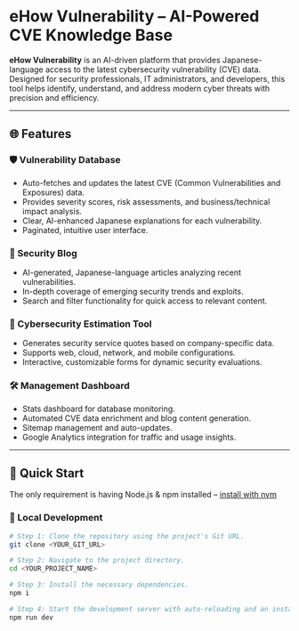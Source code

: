 # eHow Vulnerability – AI-Powered CVE Knowledge Base

**eHow Vulnerability** is an AI-driven platform that provides Japanese-language access to the latest cybersecurity vulnerability (CVE) data. Designed for security professionals, IT administrators, and developers, this tool helps identify, understand, and address modern cyber threats with precision and efficiency.

---

## 🌐 Features

### 🛡️ Vulnerability Database
- Auto-fetches and updates the latest CVE (Common Vulnerabilities and Exposures) data.
- Provides severity scores, risk assessments, and business/technical impact analysis.
- Clear, AI-enhanced Japanese explanations for each vulnerability.
- Paginated, intuitive user interface.

### 📝 Security Blog
- AI-generated, Japanese-language articles analyzing recent vulnerabilities.
- In-depth coverage of emerging security trends and exploits.
- Search and filter functionality for quick access to relevant content.

### 🧮 Cybersecurity Estimation Tool
- Generates security service quotes based on company-specific data.
- Supports web, cloud, network, and mobile configurations.
- Interactive, customizable forms for dynamic security evaluations.

### 🛠️ Management Dashboard
- Stats dashboard for database monitoring.
- Automated CVE data enrichment and blog content generation.
- Sitemap management and auto-updates.
- Google Analytics integration for traffic and usage insights.

---

## 🚀 Quick Start

The only requirement is having Node.js & npm installed – [install with nvm](https://github.com/nvm-sh/nvm#installing-and-updating)

### 🔧 Local Development

```sh
# Step 1: Clone the repository using the project's Git URL.
git clone <YOUR_GIT_URL>

# Step 2: Navigate to the project directory.
cd <YOUR_PROJECT_NAME>

# Step 3: Install the necessary dependencies.
npm i

# Step 4: Start the development server with auto-reloading and an instant preview.
npm run dev
